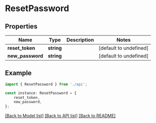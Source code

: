 # ResetPassword


## Properties

Name | Type | Description | Notes
------------ | ------------- | ------------- | -------------
**reset_token** | **string** |  | [default to undefined]
**new_password** | **string** |  | [default to undefined]

## Example

```typescript
import { ResetPassword } from './api';

const instance: ResetPassword = {
    reset_token,
    new_password,
};
```

[[Back to Model list]](../README.md#documentation-for-models) [[Back to API list]](../README.md#documentation-for-api-endpoints) [[Back to README]](../README.md)
